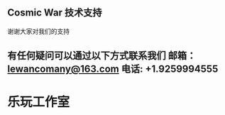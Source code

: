 Cosmic War
技术支持
-------------------------------
谢谢大家对我们的支持

有任何疑问可以通过以下方式联系我们
邮箱：lewancomany@163.com
电话:  +1.9259994555
-------------------------------
# 乐玩工作室
